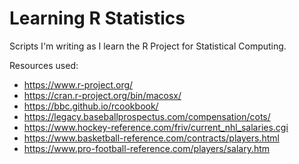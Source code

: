 # Learning R Statistics

Scripts I'm writing as I learn the R Project for Statistical Computing.

Resources used:

- https://www.r-project.org/
- https://cran.r-project.org/bin/macosx/
- https://bbc.github.io/rcookbook/
- https://legacy.baseballprospectus.com/compensation/cots/
- https://www.hockey-reference.com/friv/current_nhl_salaries.cgi
- https://www.basketball-reference.com/contracts/players.html
- https://www.pro-football-reference.com/players/salary.htm
